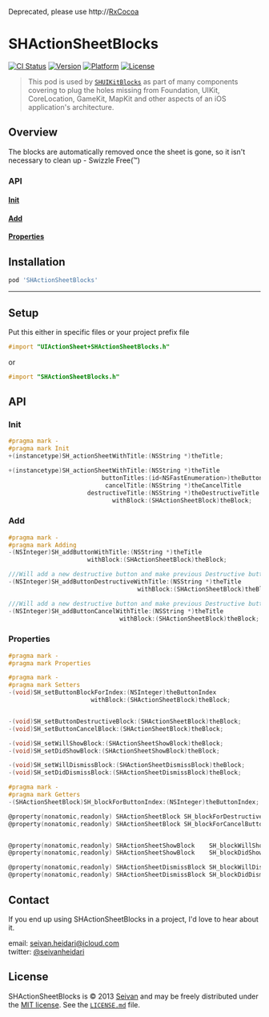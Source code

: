 Deprecated, please use http://[RxCocoa](https://github.com/ReactiveX/RxSwift) 

SHActionSheetBlocks
==========
[![CI Status](https://img.shields.io/travis/seivan/SHActionSheetBlocks.svg?style=flat)](https://travis-ci.org/seivan/SHActionSheetBlocks)
[![Version](https://img.shields.io/cocoapods/v/SHActionSheetBlocks.svg?style=flat)](http://cocoadocs.org/docsets/SHActionSheetBlocks)
[![Platform](https://img.shields.io/cocoapods/p/SHActionSheetBlocks.svg?style=flat)](http://cocoadocs.org/docsets/SHActionSheetBlocks)
[![License](https://img.shields.io/cocoapods/l/SHActionSheetBlocks.svg?style=flat)](http://cocoadocs.org/docsets/SHActionSheetBlocks)

> This pod is used by [`SHUIKitBlocks`](https://github.com/seivan/SHUIKitBlocks) as part of many components covering to plug the holes missing from Foundation, UIKit, CoreLocation, GameKit, MapKit and other aspects of an iOS application's architecture.


Overview
--------
The blocks are automatically removed once the sheet is gone, so it isn't necessary to clean up - Swizzle Free(™)

### API

#### [Init](#init-1)

#### [Add](#add-1)

#### [Properties](#properties-1)


Installation
------------

```ruby
pod 'SHActionSheetBlocks'
```

***

Setup
-----

Put this either in specific files or your project prefix file

```objective-c
#import "UIActionSheet+SHActionSheetBlocks.h"
```
or

```objective-c
#import "SHActionSheetBlocks.h"
```

API
-----

### Init

```objective-c
#pragma mark -
#pragma mark Init
+(instancetype)SH_actionSheetWithTitle:(NSString *)theTitle;

+(instancetype)SH_actionSheetWithTitle:(NSString *)theTitle
                          buttonTitles:(id<NSFastEnumeration>)theButtonTitles
                           cancelTitle:(NSString *)theCancelTitle
                      destructiveTitle:(NSString *)theDestructiveTitle
                             withBlock:(SHActionSheetBlock)theBlock;

```

### Add

```objective-c
#pragma mark -
#pragma mark Adding
-(NSInteger)SH_addButtonWithTitle:(NSString *)theTitle
                      withBlock:(SHActionSheetBlock)theBlock;

///Will add a new destructive button and make previous Destructive buttons to normal
-(NSInteger)SH_addButtonDestructiveWithTitle:(NSString *)theTitle
                                    withBlock:(SHActionSheetBlock)theBlock;

///Will add a new destructive button and make previous Destructive buttons to normal
-(NSInteger)SH_addButtonCancelWithTitle:(NSString *)theTitle
                               withBlock:(SHActionSheetBlock)theBlock;

```

### Properties

```objective-c
#pragma mark -
#pragma mark Properties

#pragma mark -
#pragma mark Setters
-(void)SH_setButtonBlockForIndex:(NSInteger)theButtonIndex
                       withBlock:(SHActionSheetBlock)theBlock;


-(void)SH_setButtonDestructiveBlock:(SHActionSheetBlock)theBlock;
-(void)SH_setButtonCancelBlock:(SHActionSheetBlock)theBlock;

-(void)SH_setWillShowBlock:(SHActionSheetShowBlock)theBlock;
-(void)SH_setDidShowBlock:(SHActionSheetShowBlock)theBlock;

-(void)SH_setWillDismissBlock:(SHActionSheetDismissBlock)theBlock;
-(void)SH_setDidDismissBlock:(SHActionSheetDismissBlock)theBlock;

#pragma mark -
#pragma mark Getters
-(SHActionSheetBlock)SH_blockForButtonIndex:(NSInteger)theButtonIndex;

@property(nonatomic,readonly) SHActionSheetBlock SH_blockForDestructiveButton;
@property(nonatomic,readonly) SHActionSheetBlock SH_blockForCancelButton;


@property(nonatomic,readonly) SHActionSheetShowBlock    SH_blockWillShow;
@property(nonatomic,readonly) SHActionSheetShowBlock    SH_blockDidShow;

@property(nonatomic,readonly) SHActionSheetDismissBlock SH_blockWillDismiss;
@property(nonatomic,readonly) SHActionSheetDismissBlock SH_blockDidDismiss;

```


Contact
-------

If you end up using SHActionSheetBlocks in a project, I'd love to hear about it.

email: [seivan.heidari@icloud.com](mailto:seivan.heidari@icloud.com)  
twitter: [@seivanheidari](https://twitter.com/seivanheidari)

## License

SHActionSheetBlocks is © 2013 [Seivan](http://www.github.com/seivan) and may be freely
distributed under the [MIT license](http://opensource.org/licenses/MIT).
See the [`LICENSE.md`](https://github.com/seivan/SHActionSheetBlocks/blob/master/LICENSE.md) file.

